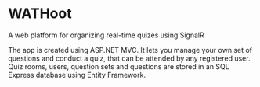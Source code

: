 # WATHoot
A web platform for organizing real-time quizes using SignalR

The app is created using ASP.NET MVC. It lets you manage your own set of questions and conduct a quiz, that can be attended by any registered user.
Quiz rooms, users, question sets and questions are stored in an SQL Express database using Entity Framework.
